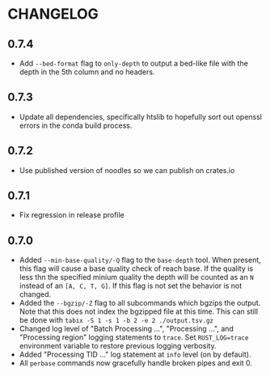 # CHANGELOG

## 0.7.4

- Add `--bed-format` flag to `only-depth` to output a bed-like file with the depth in the 5th column and no headers.

## 0.7.3

- Update all dependencies, specifically htslib to hopefully sort out
  openssl errors in the conda build process.

## 0.7.2

- Use published version of noodles so we can publish on crates.io

## 0.7.1

- Fix regression in release profile

## 0.7.0

- Added `--min-base-quality/-Q` flag to the `base-depth` tool. When present, this flag will cause a base quality check of reach base. If the quality is less thn the specified minium quality the depth will be counted as an `N` instead of an `[A, C, T, G]`. If this flag is not set the behavior is not changed.
- Added the `--bgzip/-Z` flag to all subcommands which bgzips the output. Note that this does not index the bgzipped file at this time. This can still be done with `tabix -S 1 -s 1 -b 2 -e 2 ./output.tsv.gz`
- Changed log level of "Batch Processing ...", "Processing ...", and "Processing region" logging statements to `trace`. Set `RUST_LOG=trace` environment variable to restore previous logging verbosity.
- Added "Processing TID ..." log statement at `info` level (on by default).
- All `perbase` commands now gracefully handle broken pipes and exit 0.
